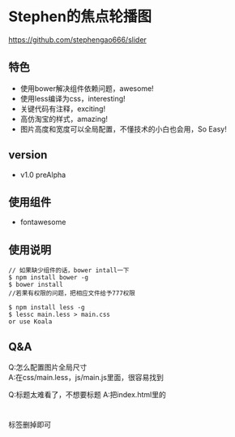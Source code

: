 # Stephen的焦点轮播图
<https://github.com/stephengao666/slider>

## 特色
- 使用bower解决组件依赖问题，awesome!
- 使用less编译为css，interesting!
- 关键代码有注释，exciting!
- 高仿淘宝的样式，amazing!
- 图片高度和宽度可以全局配置，不懂技术的小白也会用，So Easy!

## version
- v1.0 preAlpha

## 使用组件
- fontawesome

## 使用说明
``` 
// 如果缺少组件的话，bower intall一下
$ npm install bower -g
$ bower install
//若果有权限的问题，把相应文件给予777权限

$ npm install less -g
$ lessc main.less > main.css
or use Koala
```

## Q&A
Q:怎么配置图片全局尺寸  
A:在css/main.less，js/main.js里面，很容易找到

Q:标题太难看了，不想要标题
A:把index.html里的<h1></h1>标签删掉即可









